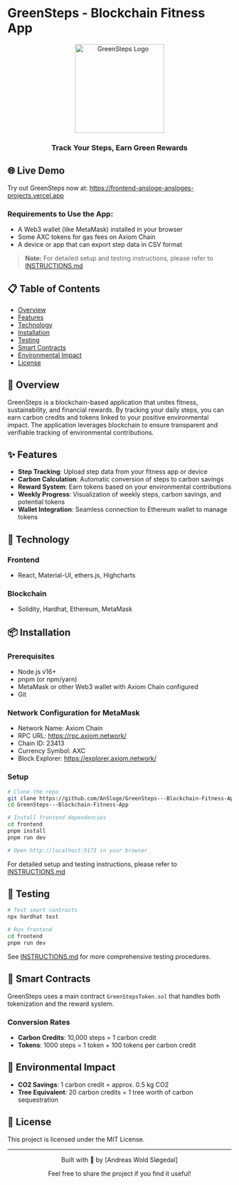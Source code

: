 # GreenSteps - Blockchain Fitness App

<div align="center">
  <img src="frontend/public/logo.png" alt="GreenSteps Logo" width="200" height="auto" />
  <h3>Track Your Steps, Earn Green Rewards</h3>
</div>

## 🌐 Live Demo

Try out GreenSteps now at: https://frontend-ansloge-ansloges-projects.vercel.app

### Requirements to Use the App:

- A Web3 wallet (like MetaMask) installed in your browser
- Some AXC tokens for gas fees on Axiom Chain
- A device or app that can export step data in CSV format

> **Note:** For detailed setup and testing instructions, please refer to [INSTRUCTIONS.md](INSTRUCTIONS.md)

## 📋 Table of Contents

- [Overview](#overview)
- [Features](#features)
- [Technology](#technology)
- [Installation](#installation)
- [Testing](#testing)
- [Smart Contracts](#smart-contracts)
- [Environmental Impact](#environmental-impact)
- [License](#license)

## 🌟 Overview

GreenSteps is a blockchain-based application that unites fitness, sustainability, and financial rewards. By tracking your daily steps, you can earn carbon credits and tokens linked to your positive environmental impact. The application leverages blockchain to ensure transparent and verifiable tracking of environmental contributions.

## ✨ Features

- **Step Tracking**: Upload step data from your fitness app or device
- **Carbon Calculation**: Automatic conversion of steps to carbon savings
- **Reward System**: Earn tokens based on your environmental contributions
- **Weekly Progress**: Visualization of weekly steps, carbon savings, and potential tokens
- **Wallet Integration**: Seamless connection to Ethereum wallet to manage tokens

## 🔧 Technology

### Frontend

- React, Material-UI, ethers.js, Highcharts

### Blockchain

- Solidity, Hardhat, Ethereum, MetaMask

## 📦 Installation

### Prerequisites

- Node.js v16+
- pnpm (or npm/yarn)
- MetaMask or other Web3 wallet with Axiom Chain configured
- Git

### Network Configuration for MetaMask

- Network Name: Axiom Chain
- RPC URL: https://rpc.axiom.network/
- Chain ID: 23413
- Currency Symbol: AXC
- Block Explorer: https://explorer.axiom.network/

### Setup

```bash
# Clone the repo
git clone https://github.com/AnSloge/GreenSteps---Blockchain-Fitness-App
cd GreenSteps---Blockchain-Fitness-App

# Install frontend dependencies
cd frontend
pnpm install
pnpm run dev

# Open http://localhost:5173 in your browser
```

For detailed setup and testing instructions, please refer to [INSTRUCTIONS.md](INSTRUCTIONS.md)

## 🧪 Testing

```bash
# Test smart contracts
npx hardhat test

# Run frontend
cd frontend
pnpm run dev
```

See [INSTRUCTIONS.md](INSTRUCTIONS.md) for more comprehensive testing procedures.

## 🔐 Smart Contracts

GreenSteps uses a main contract `GreenStepsToken.sol` that handles both tokenization and the reward system.

### Conversion Rates

- **Carbon Credits**: 10,000 steps = 1 carbon credit
- **Tokens**: 1000 steps = 1 token + 100 tokens per carbon credit

## 🌱 Environmental Impact

- **CO2 Savings**: 1 carbon credit = approx. 0.5 kg CO2
- **Tree Equivalent**: 20 carbon credits = 1 tree worth of carbon sequestration

## 📄 License

This project is licensed under the MIT License.

---

<div align="center">
  <p>Built with 💚 by [Andreas Wold Sløgedal]</p>
  <p>Feel free to share the project if you find it useful!</p>
</div>
